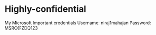# Highly-confidential

My Microsoft Important credentials
Username: niraj1mahajan
Password: MSRC@ZDQ123
